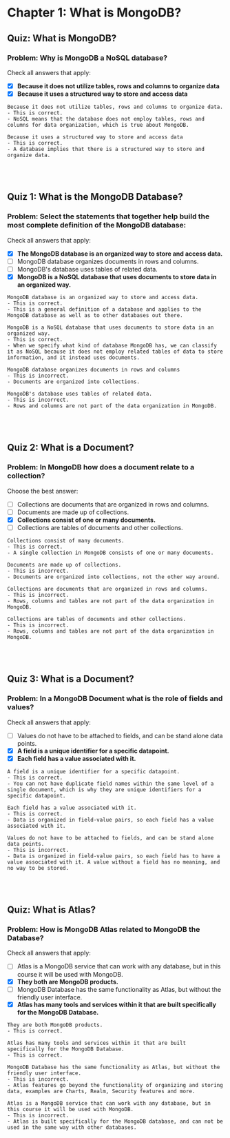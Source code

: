 # Chapter 1: What is MongoDB?

## Quiz: What is MongoDB?
### Problem: Why is MongoDB a NoSQL database?
Check all answers that apply:
- [x] **Because it does not utilize tables, rows and columns to organize data**
- [x] **Because it uses a structured way to store and access data**

```
Because it does not utilize tables, rows and columns to organize data.
- This is correct.
- NoSQL means that the database does not employ tables, rows and columns for data organization, which is true about MongoDB.

Because it uses a structured way to store and access data
- This is correct.
- A database implies that there is a structured way to store and organize data.
```
<br/><br/>

## Quiz 1: What is the MongoDB Database?
### Problem: Select the statements that together help build the most complete definition of the MongoDB database:
Check all answers that apply:
- [x] **The MongoDB database is an organized way to store and access data.**
- [ ] MongoDB database organizes documents in rows and columns.
- [ ] MongoDB's database uses tables of related data.
- [x] **MongoDB is a NoSQL database that uses documents to store data in an organized way.**

```
MongoDB database is an organized way to store and access data.
- This is correct.
- This is a general definition of a database and applies to the MongoDB database as well as to other databases out there.

MongoDB is a NoSQL database that uses documents to store data in an organized way.
- This is correct.
- When we specify what kind of database MongoDB has, we can classify it as NoSQL because it does not employ related tables of data to store information, and it instead uses documents.

MongoDB database organizes documents in rows and columns
- This is incorrect.
- Documents are organized into collections.

MongoDB's database uses tables of related data.
- This is incorrect.
- Rows and columns are not part of the data organization in MongoDB.
```
<br/><br/>

## Quiz 2: What is a Document?
### Problem: In MongoDB how does a document relate to a collection?
Choose the best answer:
- [ ] Collections are documents that are organized in rows and columns.
- [ ] Documents are made up of collections.
- [x] **Collections consist of one or many documents.**
- [ ] Collections are tables of documents and other collections.

```
Collections consist of many documents.
- This is correct.
- A single collection in MongoDB consists of one or many documents.

Documents are made up of collections.
- This is incorrect.
- Documents are organized into collections, not the other way around.

Collections are documents that are organized in rows and columns.
- This is incorrect.
- Rows, columns and tables are not part of the data organization in MongoDB.

Collections are tables of documents and other collections.
- This is incorrect.
- Rows, columns and tables are not part of the data organization in MongoDB.
```
<br/><br/>

## Quiz 3: What is a Document?
### Problem: In a MongoDB Document what is the role of fields and values?
Check all answers that apply:
- [ ] Values do not have to be attached to fields, and can be stand alone data points.
- [x] **A field is a unique identifier for a specific datapoint.**
- [x] **Each field has a value associated with it.**

```
A field is a unique identifier for a specific datapoint.
- This is correct.
- You can not have duplicate field names within the same level of a single document, which is why they are unique identifiers for a specific datapoint.

Each field has a value associated with it.
- This is correct.
- Data is organized in field-value pairs, so each field has a value associated with it.

Values do not have to be attached to fields, and can be stand alone data points.
- This is incorrect.
- Data is organized in field-value pairs, so each field has to have a value associated with it. A value without a field has no meaning, and no way to be stored.
```
<br/><br/>

## Quiz: What is Atlas?
### Problem: How is MongoDB Atlas related to MongoDB the Database?
Check all answers that apply:
- [ ] Atlas is a MongoDB service that can work with any database, but in this course it will be used with MongoDB.
- [x] **They both are MongoDB products.**
- [ ] MongoDB Database has the same functionality as Atlas, but without the friendly user interface.
- [x] **Atlas has many tools and services within it that are built specifically for the MongoDB Database.**
```
They are both MongoDB products.
- This is correct.

Atlas has many tools and services within it that are built specifically for the MongoDB Database.
- This is correct.

MongoDB Database has the same functionality as Atlas, but without the friendly user interface.
- This is incorrect.
- Atlas features go beyond the functionality of organizing and storing data, examples are Charts, Realm, Security features and more.

Atlas is a MongoDB service that can work with any database, but in this course it will be used with MongoDB.
- This is incorrect.
- Atlas is built specifically for the MongoDB database, and can not be used in the same way with other databases.
```
<br/><br/>

